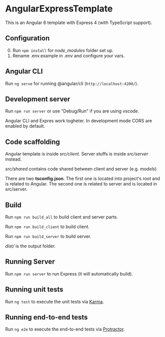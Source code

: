 # AngularExpressTemplate

This is an Angular 6 template with Express 4 (with TypeScript support).

## Configuration
0. Run `npm install` for *node_modules* folder set up.
1. Rename .env.example in .env and configure your vars.

## Angular CLI

Run `ng serve` for running @angular/cli (`http://localhost:4200/`).

## Development server

Run `npm run server` or use "Debug/Run" if you are using *vscode*.

Angular CLI and Expres work togheter. In development mode CORS
are enabled by default.

## Code scaffolding

Angular template is inside *src/client*. Server stuffs is inside *src/server* instead.

*src/shared* contains code shared between client and server (e.g. *models*)

There are two **tsconfig.json**. The first one is located into project's root and is related to Angular.
The second one is related to server and is located in src/server.

## Build

Run `npm run build_all` to build client and server parts. 

Run `npm run build_client` to build client.

Run `npm run build_server` to build server.

*dist/* is the output folder.

## Running Server

Run `npm run server` to run Express (it will automatically build).

## Running unit tests

Run `ng test` to execute the unit tests via [Karma](https://karma-runner.github.io).

## Running end-to-end tests

Run `ng e2e` to execute the end-to-end tests via [Protractor](http://www.protractortest.org/).

